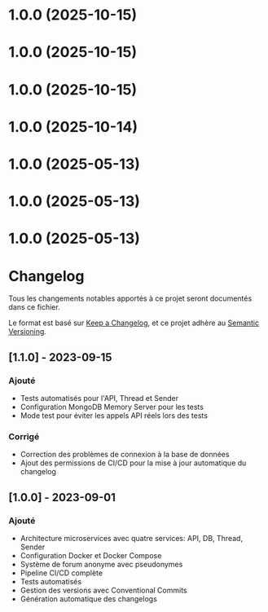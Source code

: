 # 1.0.0 (2025-10-15)



# 1.0.0 (2025-10-15)



# 1.0.0 (2025-10-15)



# 1.0.0 (2025-10-14)



# 1.0.0 (2025-05-13)



# 1.0.0 (2025-05-13)



# 1.0.0 (2025-05-13)



# Changelog

Tous les changements notables apportés à ce projet seront documentés dans ce fichier.

Le format est basé sur [Keep a Changelog](https://keepachangelog.com/fr/1.0.0/),
et ce projet adhère au [Semantic Versioning](https://semver.org/spec/v2.0.0.html).

## [1.1.0] - 2023-09-15

### Ajouté
- Tests automatisés pour l'API, Thread et Sender
- Configuration MongoDB Memory Server pour les tests
- Mode test pour éviter les appels API réels lors des tests

### Corrigé
- Correction des problèmes de connexion à la base de données
- Ajout des permissions de CI/CD pour la mise à jour automatique du changelog

## [1.0.0] - 2023-09-01

### Ajouté
- Architecture microservices avec quatre services: API, DB, Thread, Sender
- Configuration Docker et Docker Compose
- Système de forum anonyme avec pseudonymes
- Pipeline CI/CD complète
- Tests automatisés
- Gestion des versions avec Conventional Commits
- Génération automatique des changelogs 
